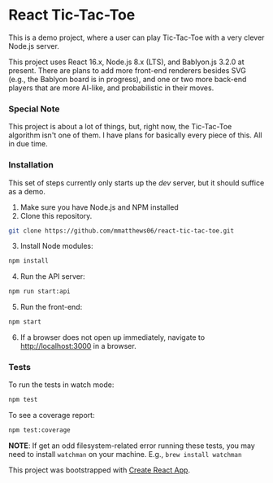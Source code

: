 # React Tic-Tac-Toe
This is a demo project, where a user can play Tic-Tac-Toe with a very clever Node.js server.

This project uses React 16.x, Node.js 8.x (LTS), and Bablyon.js 3.2.0 at present. There are plans to add more front-end renderers besides SVG (e.g., the Bablyon board is in progress), and one or two more back-end players that are more AI-like, and probabilistic in their moves.

### Special Note
This project is about a lot of things, but, right now, the Tic-Tac-Toe algorithm isn't one of them. I have plans for basically every piece of this. All in due time.

### Installation
This set of steps currently only starts up the *dev* server, but it should suffice as a demo.
1. Make sure you have Node.js and NPM installed
2. Clone this repository.
 ```bash
 git clone https://github.com/mmatthews06/react-tic-tac-toe.git
 ```
3. Install Node modules:
 ```bash
 npm install
 ```
 4. Run the API server:
  ```bash
  npm run start:api
  ```
 5. Run the front-end:
  ```bash
  npm start
  ```
 6. If a browser does not open up immediately, navigate to [http://localhost:3000](http://localhost:3000) in a browser.

### Tests
To run the tests in watch mode:
```bash
npm test
```
To see a coverage report:
```bash
npm test:coverage
```
**NOTE**: If get an odd filesystem-related error running these tests, you may need to install `watchman` on your machine. E.g., `brew install watchman`


This project was bootstrapped with [Create React App](https://github.com/facebookincubator/create-react-app).
